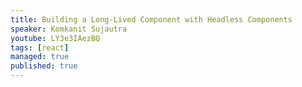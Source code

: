 ```yaml
---
title: Building a Long-Lived Component with Headless Components
speaker: Komkanit Sujautra
youtube: LY3e3IAezBQ
tags: [react]
managed: true
published: true
---
```

